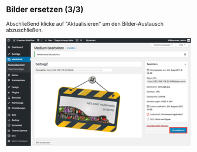 ## Bilder ersetzen (3/3)

Abschließend klicke auf "Aktualisieren" um den Bilder-Austausch abzuschließen.

![image](./assets/replace_3.jpg)

